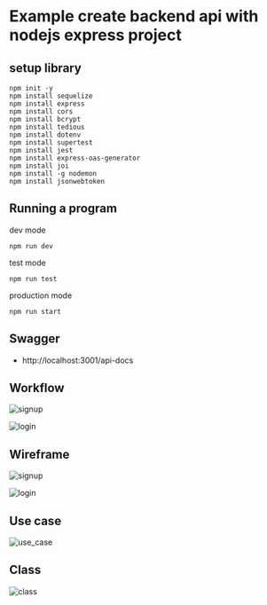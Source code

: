 #  Example create backend api with nodejs express project

## setup library
```
npm init -y
npm install sequelize
npm install express
npm install cors
npm install bcrypt
npm install tedious
npm install dotenv
npm install supertest 
npm install jest
npm install express-oas-generator
npm install joi
npm install -g nodemon 
npm install jsonwebtoken
```

## Running a program
dev mode
```
npm run dev
```
test mode
```
npm run test
```
production mode
```
npm run start
```

## Swagger

- http://localhost:3001/api-docs

## Workflow

![signup](http://www.plantuml.com/plantuml/proxy?cache=no&src=https://raw.githubusercontent.com/suraphop/sample-nodejs-master-folder-structure/master/diagram/workflow/signup.iuml)

![login](http://www.plantuml.com/plantuml/proxy?cache=no&src=https://raw.githubusercontent.com/suraphop/sample-nodejs-master-folder-structure/master/diagram/workflow/login.iuml)

## Wireframe
![signup](http://www.plantuml.com/plantuml/proxy?cache=no&src=https://raw.githubusercontent.com/suraphop/sample-nodejs-master-folder-structure/master/diagram/wireframe/signup.iuml)

![login](http://www.plantuml.com/plantuml/proxy?cache=no&src=https://raw.githubusercontent.com/suraphop/sample-nodejs-master-folder-structure/master/diagram/wireframe/login.iuml)

## Use case
![use_case](http://www.plantuml.com/plantuml/proxy?cache=no&src=https://raw.githubusercontent.com/suraphop/sample-nodejs-master-folder-structure/master/diagram/usecase.iuml)

## Class
![class](http://www.plantuml.com/plantuml/proxy?cache=no&src=https://raw.githubusercontent.com/suraphop/sample-nodejs-master-folder-structure/master/diagram/class.iuml)